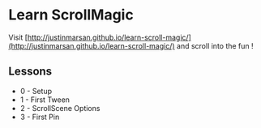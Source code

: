 # Learn ScrollMagic

Visit [http://justinmarsan.github.io/learn-scroll-magic/](http://justinmarsan.github.io/learn-scroll-magic/) and scroll into the fun !

## Lessons

* 0 - Setup
* 1 - First Tween
* 2 - ScrollScene Options
* 3 - First Pin